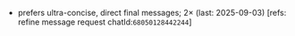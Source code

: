 - prefers ultra-concise, direct final messages; 2× (last: 2025-09-03) [refs: refine message request chatId:`68050128442244`]